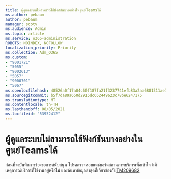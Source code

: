 ```yaml
---
title: ผู้ดูแลระบบไม่สามารถใช้ฟังก์ชันบางอย่างในศูนย์Teamsได้
ms.author: pebaum
author: pebaum
manager: scotv
ms.audience: Admin
ms.topic: article
ms.service: o365-administration
ROBOTS: NOINDEX, NOFOLLOW
localization_priority: Priority
ms.collection: Adm_O365
ms.custom:
- "9001721"
- "5055"
- "9002613"
- "5057"
- "9000701"
- "5067"
ms.openlocfilehash: 48526a0f17a04c60f187fa21f3237741efb83a2aa6881311ae741237bed4d794
ms.sourcegitcommit: b5f7da89a650d2915dc652449623c78be6247175
ms.translationtype: MT
ms.contentlocale: th-TH
ms.lasthandoff: 08/05/2021
ms.locfileid: "53952412"
---
```

# <a name="admins-unable-to-perform-certain-functions-in-the-teams-admin-center"></a>ผู้ดูแลระบบไม่สามารถใช้ฟังก์ชันบางอย่างในศูนย์Teamsได้

ก่อนที่จะบันทึกการร้องขอการสนับสนุน โปรดตรวจสอบแดชบอร์ดสถานภาพบริการเพื่อเข้าใจว่ามีเหตุการณ์บริการที่ใช้งานอยู่หรือไม่ และค้นหาข้อมูลล่าสุดที่เกี่ยวข้องกับ[TM209682](https://admin.microsoft.com/AdminPortal/Home/#/servicehealth?eventid=TM209682)
